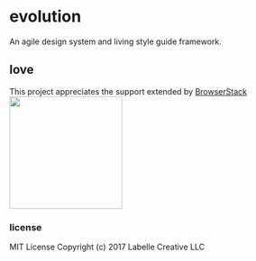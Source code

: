 # evolution
An agile design system and living style guide framework.


## love
This project appreciates the support extended by <a href="https://www.browserstack.com/">BrowserStack</a><br>
<a href="https://www.browserstack.com/"><img src="https://labelle.github.io/evolution/evo/image/Logo-01.svg" width="200" height="200" /></a>

### license
MIT License
Copyright (c) 2017 Labelle Creative LLC